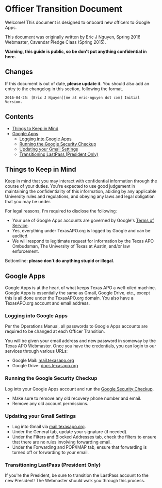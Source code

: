 # Officer Transition Document
Welcome! This document is designed to onboard new officers to Google Apps.

This document was originally written by Eric J Nguyen, Spring 2016 Webmaster, Cavendar Pledge Class (Spring 2015).

**Warning, this guide is public, so be don't put anything confidential in here.**

<a name="changes"></a>
## Changes

If this document is out of date, **please update it**. You should also add an entry to the changelog in this section, following the format.

````
2016-04-25: [Eric J Nguyen][me at eric-nguyen dot com] Initial Version.
````
## Contents
<!-- MarkdownTOC -->

- [Things to Keep in Mind](#things-to-keep-in-mind)
- [Google Apps](#google-apps)
  - [Logging into Google Apps](#logging-into-google-apps)
  - [Running the Google Security Checkup](#running-the-google-security-checkup)
  - [Updating your Gmail Settings](#updating-your-gmail-settings)
  - [Transitioning LastPass \(President Only\)](#transitioning-lastpass-president-only)

<!-- /MarkdownTOC -->

<a name="things-to-keep-in-mind"></a>
## Things to Keep in Mind
Keep in mind that you may interact with confidential information through the course of your duties. You're expected to use good judgement in maintaining the confidentiality of this information, abiding by any applicable University rules and regulations, and obeying any laws and legal obligation that you may be under.

For legal reasons, I'm required to disclose the following:

 - Your use of Google Apps accounts are governed by Google's [Terms of Service](https://www.google.com/policies/terms/).
 - Yes, everything under TexasAPO.org is logged by Google and can be audited.
 - We will respond to legitimate request for information by the Texas APO Ombudsman, The University of Texas at Austin, and/or law enforcement.

Bottomline: **please don't do anything stupid or illegal**.

<a name="google-apps"></a>
## Google Apps
Google Apps is at the heart of what keeps Texas APO a well-oiled machine. Google Apps is essentially the same as Gmail, Google Drive, etc., except this is all done under the TexasAPO.org domain. You also have a TexasAPO.org account and email address.

<a name="logging-into-google-apps"></a>
### Logging into Google Apps
Per the Operations Manual, all passwords to Google Apps accounts are required to be changed at each Officer Transition.

You will be given your email address and new password in someway by the Texas APO Webmaster. Once you have the credentials, you can login to our services through various URLs:
 - Google Mail: [mail.texasapo.org](http://mail.texasapo.org/)
 - Google Drive: [docs.texasapo.org](http://docs.texasapo.org/)

<a name="running-the-google-security-checkup"></a>
### Running the Google Security Checkup
Log into your Google Apps account and run the [Google Security Checkup](https://security.google.com/settings/security/secureaccount).

 - Make sure to remove any old recovery phone number and email.
 - Remove any old account permissions.

<a name="updating-your-gmail-settings"></a>
### Updating your Gmail Settings

 - Log into Gmail via [mail.texasapo.org](http://mail.texasapo.org/).
 - Under the General tab, update your signature (if needed).
 - Under the Filters and Blocked Addresses tab, check the filters to ensure that there are no rules involving forwarding email.
 - Under the Forwarding and POP/IMAP tab, ensure that forwarding is turned off or forwarding to your email.

<a name="transitioning-lastpass-president-only"></a>
### Transitioning LastPass (President Only)
If you're the President, be sure to transition the LastPass account to the new President! The Webmaster should walk you through this process.